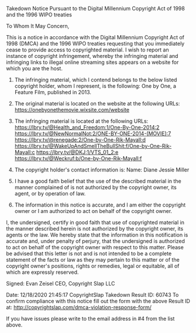 Takedown Notice Pursuant to the Digital Millennium Copyright Act of 1998 and the 1996 WIPO treaties

To Whom It May Concern,

This is a notice in accordance with the Digital Millennium Copyright Act of 1998 (DMCA) and the 1996 WIPO treaties requesting that you immediately cease to provide access to copyrighted material. I wish to report an instance of copyright infringement, whereby the infringing material and infringing links to illegal online streaming sites appears on a website for which you are the host.

1. The infringing material, which I contend belongs to the below listed copyright holder, whom I represent, is the following:
One by One, a Feature Film, published in 2013.

2. The original material is located on the website at the following URLs:
https://onebyonethemovie.wixsite.com/website

3. The infringing material is located at the following URLs:
https://lbry.tv/@Health_and_Freedom:1/One-By-One-2014:2
 https://lbry.tv/@NewNormalNot:2/ONE-BY-ONE-2014-(MOVIE):7
  https://lbry.tv/@renegade:2/One-by-One-Rik-Mayall:d
   https://lbry.tv/@WakeUpAndSmellTheBullShit:f/One-by-One-Rik-Mayall:c
    https://lbry.tv/@DKJ:1/VTS_01_2:e
     https://lbry.tv/@Weckruf:b/One-by-One-Rik-Mayall:f

4. The copyright holder's contact information is:
Name: Diane Jessie Miller

5. I have a good faith belief that the use of the described material in the manner complained of is not authorized by the copyright owner, its agent, or by operation of law.

6. The information in this notice is accurate, and I am either the copyright owner or I am authorized to act on behalf of the copyright owner.

I, the undersigned, certify in good faith that use of copyrighted material in the manner described herein is not authorized by the copyright owner, its agents or the law. We hereby state that the information in this notification is accurate and, under penalty of perjury, that the undersigned is authorized to act on behalf of the copyright owner with respect to this matter.
Please be advised that this letter is not and is not intended to be a complete statement of the facts or law as they may pertain to this matter or of the copyright owner's positions, rights or remedies, legal or equitable, all of which are expressly reserved.


Signed: Evan Zeisel
CEO, Copyright Slap LLC

Date: 12/18/2020 21:45:17
CopyrightSlap Takedown Result ID: 60743
To confirm compliance with this notice fill out the form with the above Result ID at: http://copyrightslap.com/dmca-violation-response-form/

If you have issues please write to the email address in #4 from the list above. 

